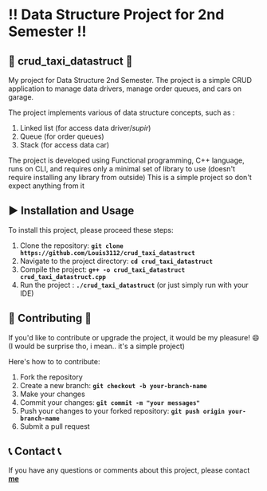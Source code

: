 # :bangbang: **Data Structure Project for 2nd Semester**  :bangbang:

## :taxi: **crud_taxi_datastruct** :taxi: 
My project for Data Structure 2nd Semester. The project is a simple CRUD application to manage data drivers, 
manage order queues, and cars on garage.

The project implements various of data structure concepts, such as :
1. Linked list (for access data driver/*supir*)
2. Queue (for order queues)
3. Stack (for access data car)                                    

The project is developed using Functional programming, C++ language, runs on CLI, and requires only a minimal set of library to use (doesn't require installing any library from outside)
This is a simple project so don't expect anything from it

## :arrow_forward: **Installation and Usage** 
To install this project, please proceed these steps:

1. Clone the repository: **`git clone https://github.com/Louis3112/crud_taxi_datastruct`**
2. Navigate to the project directory: **`cd crud_taxi_datastruct`**
3. Compile the project: **`g++ -o crud_taxi_datastruct crud_taxi_datastruct.cpp`**
4. Run the project : **`./crud_taxi_datastruct`** (or just simply run with your IDE)

## 	:bust_in_silhouette: **Contributing** :bust_in_silhouette:
If you'd like to contribute or upgrade the project, it would be my pleasure! :smile: 
(I would be surprise tho, i mean.. it's a simple project)

Here's how to to contribute:
1. Fork the repository
2. Create a new branch: **`git checkout -b your-branch-name`**
3. Make your changes
4. Commit your changes: **`git commit -m "your messages"`** 
5. Push your changes to your forked repository: **`git push origin your-branch-name`**
6. Submit a pull request

## :telephone_receiver: **Contact** :telephone_receiver:

If you have any questions or comments about this project, please contact **[me](corneliuslouis3112@gmail.com)**
